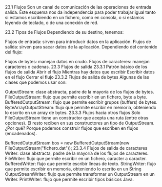 23.1 Flujos
Son un canal de comunicación de las operaciones de entrada salida. Este esquema nos da independencia para poder trabajar igual tanto si estamos escribiendo en un fichero, como en consola, o si estamos leyendo de teclado, o de una conexión de red.

23.2 Tipos de Flujos
Dependiendo de su destino, tenemos:

Flujos de entrada: sirven para introducir datos en la aplicación.
Flujos de salida: sirven para sacar datos de la aplicación.
Dependiendo del contenido del flujo:

Flujos de bytes: manejan datos en crudo.
Flujos de caracteres: manejan caracteres o cadenas.
23.3 Flujos de salida
23.3.1 Patrón básico de los flujos de salida
Abrir el flujo
Mientras hay datos que escribir
  Escribir datos en el flujo
Cerrar el flujo
23.3.2 Flujos de salida de bytes
Algunas de las clases que podemos usar son:

OutputStream: clase abstracta, padre de la mayoría de los flujos de bytes.
FileOutputStream: flujo que permite escribir en un fichero, byte a byte.
BufferedOutputStream: flujo que permite escribir grupos (buffers) de bytes.
ByteArrayOutputStream: flujo que permite escribir en memoria, obteniendo lo escrito en un array de bytes.
23.3.3 Flujos hacia otros flujos
Solo FileOutputStream tiene un constructor que acepta una ruta (entre otras opciones). El resto reciben en sus constructores un tipo de OutputStream. ¿Por qué? Porque podemos construir flujos que escriben en flujos (encadenados).

BufferedOutputStream bos = new BufferedOutputStream(new FileOutputStream("fichero.dat"));
23.3.4 Flujos de salida de caracteres
Writer: clase abstracta, padre de la mayoría de los flujos de caracteres.
FileWriter: flujo que permite escribir en un fichero, caracter a caracter.
BufferedWriter: flujo que permite escribir líneas de texto.
StringWriter: flujo que permite escribir en memoria, obteniendo lo escrito en un String
OutputStreamWriter: flujo que permite transformar un OutputStream en un Writer.
PrintWriter: flujo que permite escribir tipos básicos Java.
